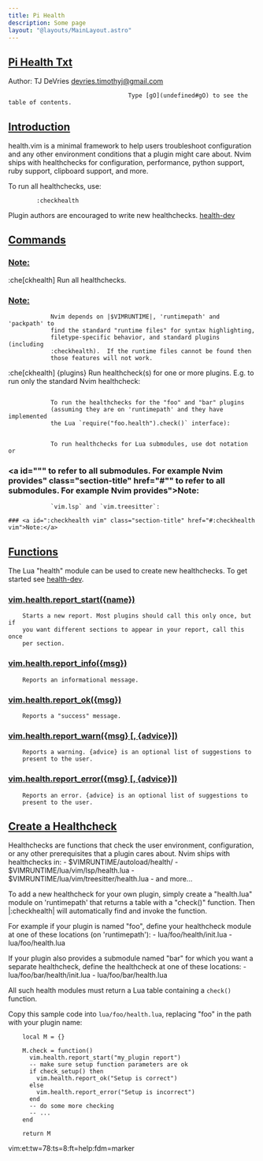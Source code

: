 ```yaml
---
title: Pi Health
description: Some page
layout: "@layouts/MainLayout.astro"
---
```



## <a id="Healthcheck framework" class="section-title" href="#Healthcheck framework"> Pi Health Txt</a> 

Author: TJ DeVries <devries.timothyj@gmail.com>

                                      Type [gO](undefined#gO) to see the table of contents.


## <a id="health" class="section-title" href="#health">Introduction</a> 

health.vim is a minimal framework to help users troubleshoot configuration and
any other environment conditions that a plugin might care about. Nvim ships
with healthchecks for configuration, performance, python support, ruby
support, clipboard support, and more.

To run all healthchecks, use:
```
        :checkhealth
```

Plugin authors are encouraged to write new healthchecks. [health-dev](/neovim-docs-web/en/pi/pi_health#health-dev)


## <a id="health-commands" class="section-title" href="#health-commands">Commands</a> 

### <a id=":che :checkhealth :CheckHealth" class="section-title" href="#:che :checkhealth :CheckHealth">Note:</a>
:che[ckhealth]  Run all healthchecks.
### <a id="E5009" class="section-title" href="#E5009">Note:</a>
                Nvim depends on |$VIMRUNTIME|, 'runtimepath' and 'packpath' to
                find the standard "runtime files" for syntax highlighting,
                filetype-specific behavior, and standard plugins (including
                :checkhealth).  If the runtime files cannot be found then
                those features will not work.

:che[ckhealth] {plugins}
                Run healthcheck(s) for one or more plugins. E.g. to run only
                the standard Nvim healthcheck:
```                        :checkhealth nvim
```

                To run the healthchecks for the "foo" and "bar" plugins
                (assuming they are on 'runtimepath' and they have implemented
                the Lua `require("foo.health").check()` interface):
```                        :checkhealth foo bar
```

                To run healthchecks for Lua submodules, use dot notation or
### <a id=""" to refer to all submodules. For example Nvim provides" class="section-title" href="#"" to refer to all submodules. For example Nvim provides">Note:</a>
                `vim.lsp` and `vim.treesitter`:
```                        :checkhealth vim.lsp vim.treesitter
### <a id=":checkhealth vim" class="section-title" href="#:checkhealth vim">Note:</a>
```


## <a id="health-functions vim.health" class="section-title" href="#health-functions vim.health">Functions</a> 

The Lua "health" module can be used to create new healthchecks. To get started
see [health-dev](/neovim-docs-web/en/pi/pi_health#health-dev).

### <a id="vim.health.report_start()" class="section-title" href="#vim.health.report_start()">vim.health.report_start({name})</a>
        Starts a new report. Most plugins should call this only once, but if
        you want different sections to appear in your report, call this once
        per section.

### <a id="vim.health.report_info()" class="section-title" href="#vim.health.report_info()">vim.health.report_info({msg})</a>
        Reports an informational message.

### <a id="vim.health.report_ok()" class="section-title" href="#vim.health.report_ok()">vim.health.report_ok({msg})</a>
        Reports a "success" message.

### <a id="vim.health.report_warn()" class="section-title" href="#vim.health.report_warn()">vim.health.report_warn({msg} [, {advice}])</a>
        Reports a warning. {advice} is an optional list of suggestions to
        present to the user.

### <a id="vim.health.report_error()" class="section-title" href="#vim.health.report_error()">vim.health.report_error({msg} [, {advice}])</a>
        Reports an error. {advice} is an optional list of suggestions to
        present to the user.


## <a id="health-dev" class="section-title" href="#health-dev">Create a Healthcheck</a> 

Healthchecks are functions that check the user environment, configuration, or
any other prerequisites that a plugin cares about. Nvim ships with
healthchecks in:
        - $VIMRUNTIME/autoload/health/
        - $VIMRUNTIME/lua/vim/lsp/health.lua
        - $VIMRUNTIME/lua/vim/treesitter/health.lua
        - and more...

To add a new healthcheck for your own plugin, simply create a "health.lua"
module on 'runtimepath' that returns a table with a "check()" function. Then
|:checkhealth| will automatically find and invoke the function.

For example if your plugin is named "foo", define your healthcheck module at
one of these locations (on 'runtimepath'):
        - lua/foo/health/init.lua
        - lua/foo/health.lua

If your plugin also provides a submodule named "bar" for which you want
a separate healthcheck, define the healthcheck at one of these locations:
        - lua/foo/bar/health/init.lua
        - lua/foo/bar/health.lua

All such health modules must return a Lua table containing a `check()`
function.

Copy this sample code into `lua/foo/health.lua`, replacing "foo" in the path
with your plugin name:

        local M = {}

        M.check = function()
          vim.health.report_start("my_plugin report")
          -- make sure setup function parameters are ok
          if check_setup() then
            vim.health.report_ok("Setup is correct")
          else
            vim.health.report_error("Setup is incorrect")
          end
          -- do some more checking
          -- ...
        end

        return M


vim:et:tw=78:ts=8:ft=help:fdm=marker

